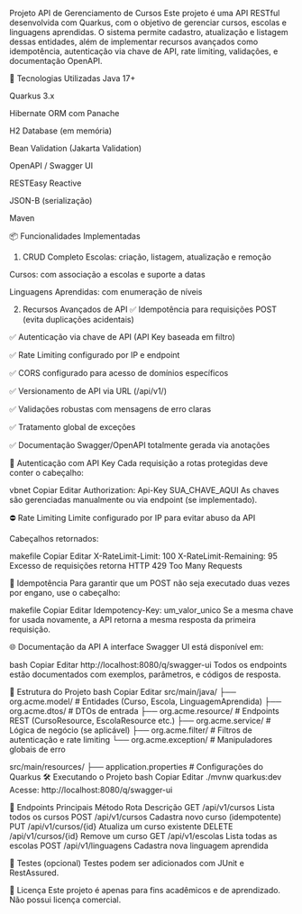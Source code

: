 
Projeto API de Gerenciamento de Cursos
Este projeto é uma API RESTful desenvolvida com Quarkus, com o objetivo de gerenciar cursos, escolas e linguagens aprendidas. O sistema permite cadastro, atualização e listagem dessas entidades, além de implementar recursos avançados como idempotência, autenticação via chave de API, rate limiting, validações, e documentação OpenAPI.

🚀 Tecnologias Utilizadas
Java 17+

Quarkus 3.x

Hibernate ORM com Panache

H2 Database (em memória)

Bean Validation (Jakarta Validation)

OpenAPI / Swagger UI

RESTEasy Reactive

JSON-B (serialização)

Maven

📦 Funcionalidades Implementadas
1. CRUD Completo
   Escolas: criação, listagem, atualização e remoção

Cursos: com associação a escolas e suporte a datas

Linguagens Aprendidas: com enumeração de níveis

2. Recursos Avançados de API
   ✅ Idempotência para requisições POST (evita duplicações acidentais)

✅ Autenticação via chave de API (API Key baseada em filtro)

✅ Rate Limiting configurado por IP e endpoint

✅ CORS configurado para acesso de domínios específicos

✅ Versionamento de API via URL (/api/v1/)

✅ Validações robustas com mensagens de erro claras

✅ Tratamento global de exceções

✅ Documentação Swagger/OpenAPI totalmente gerada via anotações

🔑 Autenticação com API Key
Cada requisição a rotas protegidas deve conter o cabeçalho:

vbnet
Copiar
Editar
Authorization: Api-Key SUA_CHAVE_AQUI
As chaves são gerenciadas manualmente ou via endpoint (se implementado).

⛔ Rate Limiting
Limite configurado por IP para evitar abuso da API

Cabeçalhos retornados:

makefile
Copiar
Editar
X-RateLimit-Limit: 100
X-RateLimit-Remaining: 95
Excesso de requisições retorna HTTP 429 Too Many Requests

🔁 Idempotência
Para garantir que um POST não seja executado duas vezes por engano, use o cabeçalho:

makefile
Copiar
Editar
Idempotency-Key: um_valor_unico
Se a mesma chave for usada novamente, a API retorna a mesma resposta da primeira requisição.

🌐 Documentação da API
A interface Swagger UI está disponível em:

bash
Copiar
Editar
http://localhost:8080/q/swagger-ui
Todos os endpoints estão documentados com exemplos, parâmetros, e códigos de resposta.

📁 Estrutura do Projeto
bash
Copiar
Editar
src/main/java/
├── org.acme.model/           # Entidades (Curso, Escola, LinguagemAprendida)
├── org.acme.dtos/            # DTOs de entrada
├── org.acme.resource/        # Endpoints REST (CursoResource, EscolaResource etc.)
├── org.acme.service/         # Lógica de negócio (se aplicável)
├── org.acme.filter/          # Filtros de autenticação e rate limiting
└── org.acme.exception/       # Manipuladores globais de erro

src/main/resources/
├── application.properties    # Configurações do Quarkus
🛠️ Executando o Projeto
bash
Copiar
Editar
./mvnw quarkus:dev
Acesse: http://localhost:8080/q/swagger-ui

📌 Endpoints Principais
Método	Rota	Descrição
GET	/api/v1/cursos	Lista todos os cursos
POST	/api/v1/cursos	Cadastra novo curso (idempotente)
PUT	/api/v1/cursos/{id}	Atualiza um curso existente
DELETE	/api/v1/cursos/{id}	Remove um curso
GET	/api/v1/escolas	Lista todas as escolas
POST	/api/v1/linguagens	Cadastra nova linguagem aprendida

🧪 Testes (opcional)
Testes podem ser adicionados com JUnit e RestAssured.

📃 Licença
Este projeto é apenas para fins acadêmicos e de aprendizado. Não possui licença comercial.